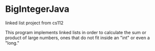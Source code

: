 # BigIntegerJava
linked list project from cs112

This program implements linked lists in order to calculate the sum or product of large numbers, ones that do not fit inside
an "int" or even a "long."
